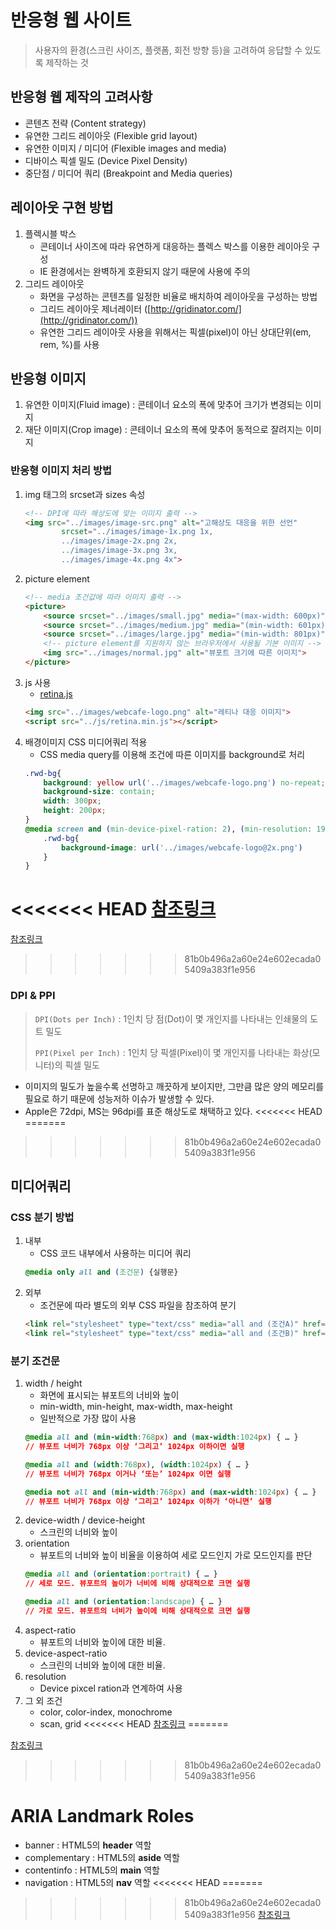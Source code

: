 # 반응형 웹 사이트
> 사용자의 환경(스크린 사이즈, 플랫폼, 회전 방향 등)을 고려하여 응답할 수 있도록 제작하는 것
## 반응형 웹 제작의 고려사항
- 콘텐츠 전략 (Content strategy)
- 유연한 그리드 레이아웃 (Flexible grid layout)
- 유연한 이미지 / 미디어 (Flexible images and media)
- 디바이스 픽셀 밀도 (Device Pixel Density)
- 중단점 / 미디어 쿼리 (Breakpoint and Media queries)
## 레이아웃 구현 방법
1. 플렉시블 박스
    - 콘테이너 사이즈에 따라 유연하게 대응하는 플렉스 박스를 이용한 레이아웃 구성
    - IE 환경에서는 완벽하게 호환되지 않기 때문에 사용에 주의
1. 그리드 레이아웃
    - 화면을 구성하는 콘텐츠를 일정한 비율로 배치하여 레이아웃을 구성하는 방법
    - 그리드 레이아웃 제너레이터 ([http://gridinator.com/](http://gridinator.com/))
    - 유연한 그리드 레이아웃 사용을 위해서는 픽셀(pixel)이 아닌 상대단위(em, rem, %)를 사용
## 반응형 이미지
1. 유연한 이미지(Fluid image) : 콘테이너 요소의 폭에 맞추어 크기가 변경되는 이미지
1. 재단 이미지(Crop image) : 콘테이너 요소의 폭에 맞추어 동적으로 잘려지는 이미지
### 반응형 이미지 처리 방법
1. img 태그의 srcset과 sizes 속성
    ```html
    <!-- DPI에 따라 해상도에 맞는 이미지 출력 -->
    <img src="../images/image-src.png" alt="고해상도 대응을 위한 선언"
            srcset="../images/image-1x.png 1x,
            ../images/image-2x.png 2x, 
            ../images/image-3x.png 3x, 
            ../images/image-4x.png 4x">
    ```
1. picture element
    ```html
    <!-- media 조건값에 따라 이미지 출력 -->
    <picture>
        <source srcset="../images/small.jpg" media="(max-width: 600px)">
        <source srcset="../images/medium.jpg" media="(min-width: 601px) and (max-width: 800px)">
        <source srcset="../images/large.jpg" media="(min-width: 801px)">
        <!-- picture element를 지원하지 않는 브라우저에서 사용될 기본 이미지 -->
        <img src="../images/normal.jpg" alt="뷰포트 크기에 따른 이미지">
    </picture>
    ```
1. js 사용
    - [retina.js](http://imulus.github.io/retinajs/)
    ```html
    <img src="../images/webcafe-logo.png" alt="레티나 대응 이미지">
    <script src="../js/retina.min.js"></script>
    ```
1. 배경이미지 CSS 미디어쿼리 적용
    - CSS media query를 이용해 조건에 따른 이미지를 background로 처리
    ```css
    .rwd-bg{
        background: yellow url('../images/webcafe-logo.png') no-repeat;
        background-size: contain;
        width: 300px;
        height: 200px;
    }
    @media screen and (min-device-pixel-ration: 2), (min-resolution: 192dpi){
        .rwd-bg{
            background-image: url('../images/webcafe-logo@2x.png')
        }
    }
    ```
<<<<<<< HEAD
[참조링크](http://www.usefulparadigm.com/2014/11/03/processing-images-on-responsive-web/)
=======

[참조링크](http://www.usefulparadigm.com/2014/11/03/processing-images-on-responsive-web/)

>>>>>>> 81b0b496a2a60e24e602ecada05409a383f1e956
### DPI &amp; PPI
> `DPI(Dots per Inch)` : 1인치 당 점(Dot)이 몇 개인지를 나타내는 인쇄물의 도트 밀도
>
> `PPI(Pixel per Inch)` : 1인치 당 픽셀(Pixel)이 몇 개인지를 나타내는 화상(모니터)의 픽셀 밀도
- 이미지의 밀도가 높을수록 선명하고 깨끗하게 보이지만, 그만큼 많은 양의 메모리를 필요로 하기 때문에 성능저하 이슈가 발생할 수 있다.
- Apple은 72dpi, MS는 96dpi를 표준 해상도로 채택하고 있다.
<<<<<<< HEAD
=======

>>>>>>> 81b0b496a2a60e24e602ecada05409a383f1e956
## 미디어쿼리
### CSS 분기 방법
1. 내부
    - CSS 코드 내부에서 사용하는 미디어 쿼리
    ```css
    @media only all and (조건문) {실행문}
    ```
1. 외부
    - 조건문에 따라 별도의 외부 CSS 파일을 참조하여 분기
    ```html
    <link rel="stylesheet" type="text/css" media="all and (조건A)" href="A.css">
    <link rel="stylesheet" type="text/css" media="all and (조건B)" href="B.css">
    ```
### 분기 조건문
1. width / height
    - 화면에 표시되는 뷰포트의 너비와 높이
    - min-width, min-height, max-width, max-height
    - 일반적으로 가장 많이 사용
    ```css
    @media all and (min-width:768px) and (max-width:1024px) { … } 
    // 뷰포트 너비가 768px 이상 ‘그리고’ 1024px 이하이면 실행
    
    @media all and (width:768px), (width:1024px) { … } 
    // 뷰포트 너비가 768px 이거나 ‘또는’ 1024px 이면 실행
    
    @media not all and (min-width:768px) and (max-width:1024px) { … } 
    // 뷰포트 너비가 768px 이상 ‘그리고’ 1024px 이하가 ‘아니면’ 실행
    ```
1. device-width / device-height
    - 스크린의 너비와 높이
1. orientation
    - 뷰포트의 너비와 높이 비율을 이용하여 세로 모드인지 가로 모드인지를 판단
    ```css
    @media all and (orientation:portrait) { … } 
    // 세로 모드. 뷰포트의 높이가 너비에 비해 상대적으로 크면 실행
    
    @media all and (orientation:landscape) { … } 
    // 가로 모드. 뷰포트의 너비가 높이에 비해 상대적으로 크면 실행
    ```
1. aspect-ratio
    - 뷰포트의 너비와 높이에 대한 비율.
1. device-aspect-ratio
    - 스크린의 너비와 높이에 대한 비율.
1. resolution
    - Device pixcel ration과 연계하여 사용
1. 그 외 조건
    - color, color-index, monochrome
    - scan, grid
<<<<<<< HEAD
[참조링크](http://naradesign.net/wp/2012/05/30/1823/)
=======

[참조링크](http://naradesign.net/wp/2012/05/30/1823/)

>>>>>>> 81b0b496a2a60e24e602ecada05409a383f1e956
# ARIA Landmark Roles
- banner : HTML5의 **header** 역할
- complementary : HTML5의 **aside** 역할
- contentinfo : HTML5의 **main** 역할
- navigation : HTML5의 **nav** 역할
<<<<<<< HEAD
=======

>>>>>>> 81b0b496a2a60e24e602ecada05409a383f1e956
[참조링크](https://www.w3.org/TR/wai-aria/roles#landmark_roles)